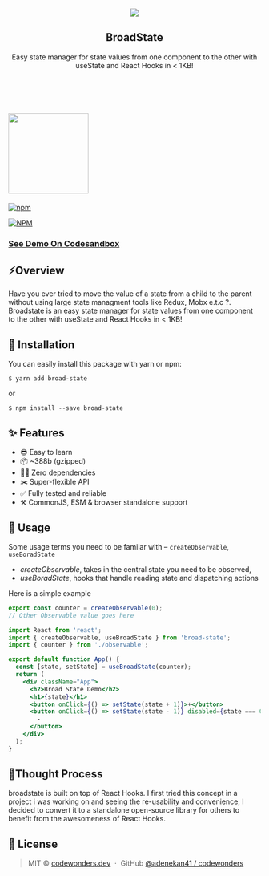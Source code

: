<br />
<p align="center">
  <img src="https://i.ibb.co/w465vbK/Frame-1broad.png"/>
</p>
<h2 align="center">
  BroadState
</h2>

<p align="center">Easy state manager for state values from one component to the other with useState and React Hooks in < 1KB! </p>

<br />
<br />
<h1>
  <img src="https://i.ibb.co/gVqCCky/Broadstate.png" width="160"/>
</h1>

[![npm](https://badge.fury.io/js/broad-state.svg)](https://www.npmjs.com/package/broad-state)

[![NPM](https://nodei.co/npm/broad-state.png?downloads=true&downloadRank=true&stars=true)](https://nodei.co/npm/broad-state/)

<!-- useState, but simplified for complex states in React apps. -->

### [See Demo On Codesandbox](https://codesandbox.io/s/broad-state-pb971?file=/src/App.js)

## ⚡️Overview

Have you ever tried to move the value of a state from a child to the parent
without using large state managment tools like Redux, Mobx e.t.c ?. Broadstate
is an easy state manager for state values from one component to the other with
useState and React Hooks in < 1KB!

## 🔧 Installation

You can easily install this package with yarn or npm:

```
$ yarn add broad-state
```

or

```
$ npm install --save broad-state
```

## ✨ Features

- 😎 Easy to learn
- 📦 ~388b (gzipped)
- 🙅‍♂️ Zero dependencies
- ✂️ Super-flexible API
- ✅ Fully tested and reliable
- ⚒ CommonJS, ESM & browser standalone support

## 📖 Usage

Some usage terms you need to be familar with – `createObservable`,
`useBoradState`

- _createObservable_, takes in the central state you need to be observed,
- _useBoradState_, hooks that handle reading state and dispatching actions

Here is a simple example

```js
export const counter = createObservable(0);
// Other Observable value goes here
```

```jsx
import React from 'react';
import { createObservable, useBroadState } from 'broad-state';
import { counter } from './observable';

export default function App() {
  const [state, setState] = useBroadState(counter);
  return (
    <div className="App">
      <h2>Broad State Demo</h2>
      <h1>{state}</h1>
      <button onClick={() => setState(state + 1)}>+</button>
      <button onClick={() => setState(state - 1)} disabled={state === 0}>
        -
      </button>
    </div>
  );
}
```

## 🤔Thought Process

broadstate is built on top of React Hooks. I first tried this concept in a
project i was working on and seeing the re-usability and convenience, I decided
to convert it to a standalone open-source library for others to benefit from the
awesomeness of React Hooks.

## 🤝 License

> MIT © [codewonders.dev](https://codewonders.dev) &nbsp;&middot;&nbsp; GitHub
> [@adenekan41 / codewonders](https://github.com/adenekan41)
